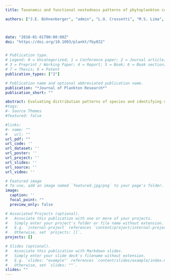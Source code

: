 ```yaml
---
title: Taxonomic and functional nestedness patterns of phytoplankton communities among coastal shallow lakes in southern Brazil

authors: ["J.E. Bohnenberger", "admin", "L.O. Crossetti", "M.S. Lima", "D.M. Marques"]



date: "2018-01-01T00:00:00Z"
doi: "https://doi.org/10.1093/plankt/fby032"


# Publication type.
# Legend: 0 = Uncategorized; 1 = Conference paper; 2 = Journal article;
# 3 = Preprint / Working Paper; 4 = Report; 5 = Book; 6 = Book section;
# 7 = Thesis; 8 = Patent
publication_types: ["2"]

# Publication name and optional abbreviated publication name.
publication: "*Journal of Plankton Research*"
publication_short: ""

abstract: Evaluating distribution patterns of species and identifying underlying responsible factors are essential to advance the understanding of how communities are assembled and also to support more effective decision-making for conservation. We evaluated the occurrence of a nested distribution pattern of phytoplankton communities among 25 shallow coastal lakes in southern Brazil. We evaluated nestedness of the total community matrix and of classifications of taxonomic and morphologically based functional groups and correlated the observed nestedness with environmental and landscape variables. We also identified nested and idiosyncratic species and evaluated the response of each group of species to geographic and environmental gradients. The results indicated a low but significant degree of nestedness in phytoplankton species composition and in most of the taxonomic and functional classifications, which were mainly correlated with soluble reactive phosphorus, total dissolved nitrogen and coefficient of variation of area. Nested species were influenced by geographic distance, suggesting dispersal limitation; whereas the distribution of idiosyncratic species underlined the importance of stochastic events in the patterns of phytoplankton communities. Our results showed that nestedness of taxonomically based or morphologically based groups is driven by different environmental factors, emphasizing the importance of taking into account ecological differences between taxonomic and functional groups of phytoplankton.
#tags:
#- Source Themes
#featured: false

#links:
#- name: ""
#   url: ""
url_pdf: ""
url_code: ''
url_dataset: ''
url_poster: ''
url_project: ''
url_slides: ''
url_source: ''
url_video: ''

# Featured image
# To use, add an image named `featured.jpg/png` to your page's folder. 
image:
  caption: ''
  focal_point: ""
  preview_only: false

# Associated Projects (optional).
#   Associate this publication with one or more of your projects.
#   Simply enter your project's folder or file name without extension.
#   E.g. `internal-project` references `content/project/internal-project/index.md`.
#   Otherwise, set `projects: []`.
projects: []

# Slides (optional).
#   Associate this publication with Markdown slides.
#   Simply enter your slide deck's filename without extension.
#   E.g. `slides: "example"` references `content/slides/example/index.md`.
#   Otherwise, set `slides: ""`.
slides: ""
---
```

